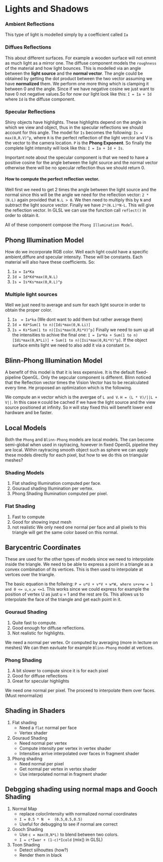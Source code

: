 # Lights and Shadows

### Ambient Reflections

This type of light is modelled simply
by a coefficient called `Ia`

### Diffues Reflections

This about different surfaces. For example a wooden
surface will not emmit as much light as a mirror one.
The diffuse component models the `roughness` of the material
and how light bounces. This is modelled via an angle between
the **light source** and the **normal vector**. The angle could
be obtained by getting the dot product between the two vector
assuming we have **normalized** them. We perform one more thing
which is clamping it between 0 and the angle. Since if we have
negative cosine we just want to have 0 not negative values.So for now our light
look like this: `I = Ia + Id` where `Id` is the diffuse component.

### Specular Reflections

Shiny objects have highlights. These highlights depend on the angle in which
we view and object, thus in the specular reflections we should account
for this angle. The model for `Is` becomes the following: `Is = max(0,R.V)^p`,
where `R` is the perfect reflection of the light verctor and V is the vector to the
camera location. `P` is the **Phong Exponent**. So finally the complete light intensity
will look like this: `I = Ia + Id + Is`.

Important note about the specular component is that we need to have a positive cosine for the
angle between the light source and the normal vector otherwise there will be no specular
reflection thus we should return 0.

#### How to compute the perfect reflection vector.

Well first we need to get 2 times the angle between the light source and the normal since this will be the angle we need
for the reflection vector: `2 * (N.L)` again provided that `N.L > 0`. We then need to multiply this by `N` and subtract the
light source vector. Finally we have `2*(N.L)*N-L`. This will give the reflection vector. In GLSL we can use the function
call `reflect()` in order to obtain it.

All of these component compose the `Phong Illumination Model`.

## Phong Illumination Model

How do we incorporate RGB color. Well each light could have a specific ambient,diffure and specular
intensity. These will be constants. Each material will also have these coefficients. So:

1. `Ia = Ia*Ka`
2. `Id = Id*Kd*max(0,N.L)`
3. `Is = Is*Ks*max(0,R.L)^p`

### Multiple light sources

Well we just need to average and sum for each light source in order to obtain the proper color.

1. `Ia  = Ia*ka` (We dont want to add them but rather average them)
2. `Id = Kd*Sum(1 to n)[Idi*max(0,N.Li)]`
3. `Is = Ks*Sum(1 to n)[Isi*max(0,Ri*V)^p]`
   Finally we need to sum up all the intensities to achive the final one:
   `I = Ia*Ka + Sum(1 to n)[Idi*max(0,N*Li)] + Sum(1 to n)[Isi*max(0,Ri*V)^p]`. If the object
   surface emits light we need to also add it via a constant `Ie`.

## Blinn-Phong Illumination Model

A benefit of this model is that it is less expensive. It is the default fixed-pipeline OpenGL. Only the
sepcular component is different. Blinn noticed that the Reflection vector times the Vision Vector
has to be recalculated every time. He proposed an optimization which is the following.

We compute an `H` vector which is the avergae of `L and V`. `H = (L * V)/||L + V||`. In this case
`H` could be cached if we have the light source and the view source positioned at infinity. So `H` will
stay fixed this will benefit lower end hardware and be faster.

## Local Models

Both the `Phong` and `Blinn-Phong` models are local models. The can become semi-global when
used in raytracing, however in fixed OpenGL pipeline they are local. Within raytracing smooth
object such as sphere we can apply these models directly for each pixel, but how to we do this
on triangular meshes?

### Shading Models

1. Flat shading
   Illumination computed per face.
2. Gouraud shading
   Illumination per vertex.
3. Phong Shading
   Illumination computed per pixel.

### Flat Shading

1. Fast to compute
2. Good for showing input mesh
3. not realistic
   We only need one normal per face and all pixels to this triangle will get the same color
   based on this normal.

## Barycentric Coordinates

These are used for the other types of models since we need to interpolate inside the triangle.
We need to be able to express a point in a triangle as a convex combination of its vertices.
This is then used to interpolate at vertces over the triangle.

The basic equation is the follwing: `P = u*U + v*V + w*W, where u+v+w = 1 and 0 <= u,v,w <=1`.
This works since we could express for example the position of vertex U as just u = 1 and the
rest are 0s. This allows us to interpolate the face of the triangle and get each point in it.

### Gouraud Shading

1. Quite fast to compute.
2. Good enough for diffuse reflections.
3. Not realistic for highlights.

We need a normal per vertex. Or computed by averaging (more in lecture on meshes)
We can then eavluate for example `Blinn-Phong` model at vertices.

### Phong Shading

1. A bit slower to compute since it is for each pixel
2. Good for diffuse reflections
3. Great for specular highlights

We need one normal per pixel. The proceed to interpolate them over faces. (Must renormalize)

## Shading in Shaders

1. Flat shading
   - Need a `flat` normal per face
   - Vertex shader
2. Gouraud Shading
   - Need normal per vertex
   - Compute intensity per vertex in vertex shader
   - Intensities arrive interpolated over faces in fragment shader
3. Phong shading
   - Need normal per pixel
   - Get normal per vertex in vertex shader
   - Use interpolated normal in fragment shader

## Debgging shading using normal maps and Gooch Shading

1. Normal Map
   - replace color/intensity with normalized normal coordinates
   - `I = 0.5 * N  +  (0.5,0.5,0.5)`
   - Useful for debugging to see if normal are correct
2. Gooch Shading
   - Use `c = max(0,N*L)` to blend between two colors.
   - `I = c*Iwar + (1-c)*Icold` (mix() in GLSL)
3. Toon Shading
   - Detect silhouttes (how?)
   - Render them in black
